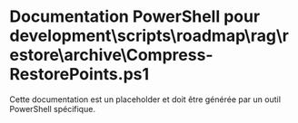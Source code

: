 # Documentation PowerShell pour development\scripts\roadmap\rag\restore\archive\Compress-RestorePoints.ps1

Cette documentation est un placeholder et doit être générée par un outil PowerShell spécifique.
